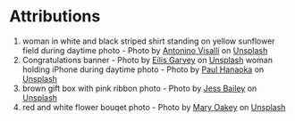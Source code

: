 # Attributions
1. woman in white and black striped shirt standing on yellow sunflower field during daytime photo - Photo by  [Antonino Visalli](https://unsplash.com/@_visalliart?utm_source=unsplash&utm_medium=referral&utm_content=creditCopyText) on  [Unsplash](https://unsplash.com/photos/RNiBLy7aHck?utm_source=unsplash&utm_medium=referral&utm_content=creditCopyText) 
2. Congratulations banner - Photo by  [Eilis Garvey](https://unsplash.com/@eilisgarvey?utm_source=unsplash&utm_medium=referral&utm_content=creditCopyText) on  [Unsplash](https://unsplash.com/) woman holding iPhone during daytime photo - Photo by  [Paul Hanaoka](https://unsplash.com/@plhnk?utm_source=unsplash&utm_medium=referral&utm_content=creditCopyText) on  [Unsplash](https://unsplash.com/photos/HbyYFFokvm0?utm_source=unsplash&utm_medium=referral&utm_content=creditCopyText) 
3. brown gift box with pink ribbon photo - Photo by  [Jess Bailey](https://unsplash.com/es/@jessbaileydesigns?utm_source=unsplash&utm_medium=referral&utm_content=creditCopyText) on  [Unsplash](https://unsplash.com/photos/f94JPVrDbnY?utm_source=unsplash&utm_medium=referral&utm_content=creditCopyText) 
4. red and white flower bouqet photo - Photo by  [Mary Oakey](https://unsplash.com/es/@wanderingwoak?utm_source=unsplash&utm_medium=referral&utm_content=creditCopyText) on  [Unsplash](https://unsplash.com/photos/Vrp64pORmI0?utm_source=unsplash&utm_medium=referral&utm_content=creditCopyText)
